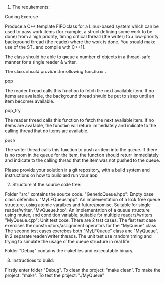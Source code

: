1. The requirements:

Coding Exercise

Produce a C++ template FIFO class for a Linux-based system which can be used to pass work items (for example, a struct defining some work to be done) from a high priority, timing critical thread (the writer) to a low-priority background thread (the reader) where the work is done. You should make use of the STL and compile with C++11.

The class should be able to queue a number of objects in a thread-safe manner for a single reader & writer.

The class should provide the following functions :

pop

The reader thread calls this function to fetch the next available item. If no items are available, the background thread should be put to sleep until an item becomes available.

pop_try

The reader thread calls this function to fetch the next available item. If no items are available, the function will return immediately and indicate to the calling thread that no items are available.

push

The writer thread calls this function to push an item into the queue. If there is no room in the queue for the item, the function should return immediately and indicate to the calling thread that the item was not pushed to the queue.

Please provide your solution in a git repository, with a build system and instructions on how to build and run your app

2. Structure of the source code tree:

Folder "src" contains the source code.
"GenericQueue.hpp": Empty base class defenition.
"MyLFQueue.hpp": An implementation of a lock free queue structure, using atomic varaibles and future/promise.  Suitable for single reader/writer.
"MyQueue.hpp": An implementation of a queue structure using mutex, and condition variable, suitable for multiple readers/writers
"MyQueue.cpp": Unit test code.  There are 2 test cases.  The first test case exercises the constructors/assignment operators for the "MyQueue" class.  The second test cases exercises both "MyLFQueue" class and "MyQueue", in 2 separate reader/writer threads.  The unit test use random timing and trying to simulate the usage of the queue structure in real life.

Folder "Debug" contains the makefiles and excecutable binary.

3. Instructions to build:

Firstly enter folder "Debug".
To clean the project: "make clean".
To make the project: "make".
To test the project: "./MyQueue"
